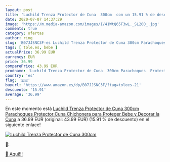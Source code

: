 ```yaml
---
layout: post
title: 'Luchild Trenza Protector de Cuna  300cm  con un 15.91 % de descuento'
date: 2020-07-07 14:37:29
image: 'https://m.media-amazon.com/images/I/41WtQ65F3wL._SL200_.jpg'
comments: true
category: ofertas
author: ring
slug: 'B07JJSNC3F-es Luchild Trenza Protector de Cuna 300cm Parachoques...'
tags: [ tole.es, bebe ]
actualPrice: 36.99 EUR
currency: EUR
price: 36.99
comparePrice: 43.99 EUR
prodname: 'Luchild Trenza Protector de Cuna  300cm Parachoques  Protector Cuna Chichonera para Proteger Bebe y Decorar la Cuna'
country: 'es'
flag: '🇪🇸'
buyurl: 'https://www.amazon.es/dp/B07JJSNC3F/?tag=tolees-21'
descuento: '15.91'
average: '36.99'
---
```


En este momento está [Luchild Trenza Protector de Cuna  300cm Parachoques  Protector Cuna Chichonera para Proteger Bebe y Decorar la Cuna](https://www.amazon.es/dp/B07JJSNC3F/?tag=tolees-21) a 36.99 EUR (original: 43.99 EUR) (15.91 %  de descuento) en el siguiente enlace!

[![Luchild Trenza Protector de Cuna  300cm ](https://m.media-amazon.com/images/I/41WtQ65F3wL._SL200_.jpg)](https://www.amazon.es/dp/B07JJSNC3F/?tag=tolees-21)

🔎:


[🛒 Aquí!!!](https://www.amazon.es/dp/B07JJSNC3F/?tag=tolees-21)
